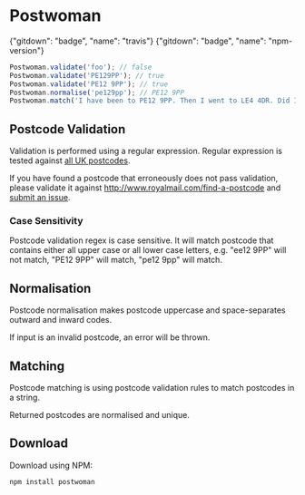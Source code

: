 # Postwoman

{"gitdown": "badge", "name": "travis"}
{"gitdown": "badge", "name": "npm-version"}

```js
Postwoman.validate('foo'); // false
Postwoman.validate('PE129PP'); // true
Postwoman.validate('PE12 9PP'); // true
Postwoman.normalise('pe129pp'); // PE12 9PP
Postwoman.match('I have been to PE12 9PP. Then I went to LE4 4DR. Did I say we went to PE12 9PP?'); // ['PE12 9PP', 'LE4 4DR']
```

## Postcode Validation

Validation is performed using a regular expression. Regular expression is tested against [all UK postcodes](https://github.com/gajus/postwoman/blob/master/tests/fixtures/valid.csv).

If you have found a postcode that erroneously does not pass validation, please validate it against http://www.royalmail.com/find-a-postcode and [submit an issue](https://github.com/gajus/postwoman/issues).

### Case Sensitivity

Postcode validation regex is case sensitive. It will match postcode that contains either all upper case or all lower case letters, e.g. "ee12 9PP" will not match, "PE12 9PP" will match, "pe12 9pp" will match.

## Normalisation

Postcode normalisation makes postcode uppercase and space-separates outward and inward codes.

If input is an invalid postcode, an error will be thrown.

## Matching

Postcode matching is using postcode validation rules to match postcodes in a string.

Returned postcodes are normalised and unique.

## Download

Download using NPM:

```sh
npm install postwoman
```